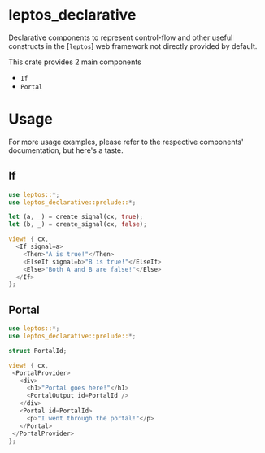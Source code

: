 # leptos_declarative

Declarative components to represent control-flow and other useful
constructs in the [`leptos`] web framework not directly
provided by default.

This crate provides 2 main components

- `If`
- `Portal`

# Usage

For more usage examples, please refer to the respective
components' documentation, but here's a taste.

## If

```rust
use leptos::*;
use leptos_declarative::prelude::*;

let (a, _) = create_signal(cx, true);
let (b, _) = create_signal(cx, false);

view! { cx,
  <If signal=a>
    <Then>"A is true!"</Then>
    <ElseIf signal=b>"B is true!"</ElseIf>
    <Else>"Both A and B are false!"</Else>
  </If>
};
```

## Portal

```rust
use leptos::*;
use leptos_declarative::prelude::*;

struct PortalId;

view! { cx,
 <PortalProvider>
   <div>
     <h1>"Portal goes here!"</h1>
     <PortalOutput id=PortalId />
   </div>
   <Portal id=PortalId>
     <p>"I went through the portal!"</p>
   </Portal>
 </PortalProvider>
};
```
